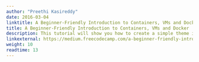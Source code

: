 ```yaml
---
author: "Preethi Kasireddy"
date: 2016-03-04
linktitle: A Beginner-Friendly Introduction to Containers, VMs and Docker
title: A Beginner-Friendly Introduction to Containers, VMs and Docker
description: This tutorial will show you how to create a simple theme in Hugo. 
linkexternal: https://medium.freecodecamp.com/a-beginner-friendly-introduction-to-containers-vms-and-docker-79a9e3e119b#.yro533qw5
weight: 10
readtime: 13
---
```

